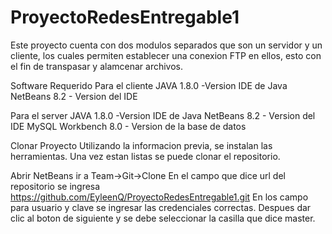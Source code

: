 # ProyectoRedesEntregable1

Este proyecto cuenta con dos modulos separados que son un servidor y un cliente, los cuales permiten establecer una conexion FTP en ellos, esto con el fin de transpasar y alamcenar archivos.

Software Requerido
Para el cliente
JAVA 1.8.0 -Version IDE de Java
NetBeans 8.2 - Version del IDE

Para el server
JAVA 1.8.0 -Version IDE de Java
NetBeans 8.2 - Version del IDE
MySQL Workbench 8.0 - Version de la base de datos

Clonar Proyecto
Utilizando la informacion previa, se instalan las herramientas. Una vez estan listas se puede clonar el repositorio.

Abrir NetBeans ir a Team->Git->Clone
En el campo que dice url del repositorio se ingresa https://github.com/EyleenQ/ProyectoRedesEntregable1.git	
En los campo para usuario y clave se ingresar las credenciales correctas.
Despues dar clic al boton de siguiente y se debe seleccionar la casilla que dice master.
